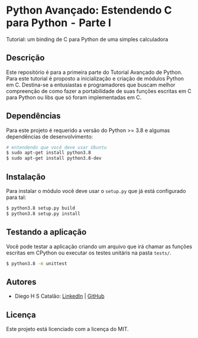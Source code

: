 # Python Avançado: Estendendo C para Python  -  Parte I

Tutorial: um binding de C para Python de uma simples calculadora

## Descrição

Este repositório é para a primeira parte do Tutorial Avançado de Python. Para este tutorial é proposto a inicialização e criação de módulos Python em C. Destina-se a entusiastas e programadores que buscam melhor compreenção de como fazer a portabilidade de suas funções escritas em C para Python ou libs que só foram implementadas em C.

## Dependências

Para este projeto é requerido a versão do Python >= 3.8 e algumas dependências de desenvolvimento:

```bash
# entendendo que você deve usar Ubuntu
$ sudo apt-get install python3.8
$ sudo apt-get install python3.8-dev
```

## Instalação

Para instalar o módulo você deve usar o `setup.py` que já está configurado para tal:

```bash
$ python3.8 setup.py build
$ python3.8 setup.py install
```

## Testando a aplicação

Você pode testar a aplicação criando um arquivo que irá chamar as funções escritas em CPython ou executar os testes unitáris na pasta `tests/`.

```bash
$ python3.8 -m unittest
```

## Autores

- Diego H S Catalão: [LinkedIn](https://www.linkedin.com/in/diego-catal%C3%A3o-573110207/) | [GitHub](https://github.com/diegocatalao)

## Licença

Este projeto está licenciado com a licença do MIT.